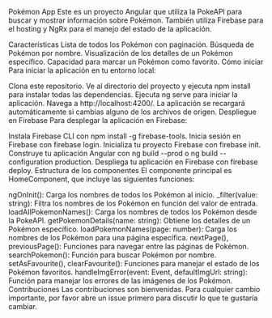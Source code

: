Pokémon App
Este es un proyecto Angular que utiliza la PokeAPI para buscar y mostrar información sobre Pokémon. También utiliza Firebase para el hosting y NgRx para el manejo del estado de la aplicación.

Características
Lista de todos los Pokémon con paginación.
Búsqueda de Pokémon por nombre.
Visualización de los detalles de un Pokémon específico.
Capacidad para marcar un Pokémon como favorito.
Cómo iniciar
Para iniciar la aplicación en tu entorno local:

Clona este repositorio.
Ve al directorio del proyecto y ejecuta npm install para instalar todas las dependencias.
Ejecuta ng serve para iniciar la aplicación. Navega a http://localhost:4200/. La aplicación se recargará automáticamente si cambias alguno de los archivos de origen.
Despliegue en Firebase
Para desplegar la aplicación en Firebase:

Instala Firebase CLI con npm install -g firebase-tools.
Inicia sesión en Firebase con firebase login.
Inicializa tu proyecto Firebase con firebase init.
Construye tu aplicación Angular con ng build --prod o ng build --configuration production.
Despliega tu aplicación en Firebase con firebase deploy.
Estructura de los componentes
El componente principal es HomeComponent, que incluye las siguientes funciones:

ngOnInit(): Carga los nombres de todos los Pokémon al inicio.
_filter(value: string): Filtra los nombres de los Pokémon en función del valor de entrada.
loadAllPokemonNames(): Carga los nombres de todos los Pokémon desde la PokeAPI.
getPokemonDetails(name: string): Obtiene los detalles de un Pokémon específico.
loadPokemonNames(page: number): Carga los nombres de los Pokémon para una página específica.
nextPage(), previousPage(): Funciones para navegar entre las páginas de Pokémon.
searchPokemon(): Función para buscar Pokémon por nombre.
setAsFavourite(), clearFavourite(): Funciones para manejar el estado de los Pokémon favoritos.
handleImgError(event: Event, defaultImgUrl: string): Función para manejar los errores de las imágenes de los Pokémon.
Contribuciones
Las contribuciones son bienvenidas. Para cualquier cambio importante, por favor abre un issue primero para discutir lo que te gustaría cambiar.